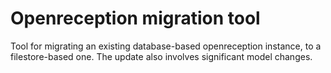 # Openreception migration tool

Tool for migrating an existing database-based openreception instance, to a
filestore-based one. The update also involves significant model changes.
